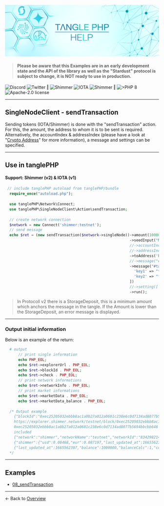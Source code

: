 ![](.meta/Banner.png)

> #### Please be aware that this Examples are in an early development state and the API of the library as well as the "Stardust" protocol is subject to change, it is NOT ready to use in production.

<a href="https://discord.iota.org/" style="text-decoration:none;"><img src="https://img.shields.io/badge/Discord-9cf.svg?style=social&logo=discord" alt="Discord"></a>
<a href="https://twitter.com/tanglePHP/" style="text-decoration:none;"><img src="https://img.shields.io/badge/Twitter-@tanglePHP-9cf.svg?style=social&logo=twitter" alt="Twitter"></a> ‖
<a href="https://www.tanglephp.com/" style="text-decoration:none;"><img src="https://img.shields.io/badge/tanglePHP-grey?style=flat-square&logo=tanglePHP" alt="Shimmer"></a>
<a href="https://www.iota.org/" style="text-decoration:none;"><img src="https://img.shields.io/badge/IOTA-grey?style=flat-square&logo=iota" alt="IOTA"></a>
<a href="https://www.shimmer.network/" style="text-decoration:none;"><img src="https://img.shields.io/badge/Shimmer-grey?style=flat-square&logo=shimmer" alt="Shimmer"></a> ‖
<a href="https://www.php.net/" style="text-decoration:none;"><img src="https://img.shields.io/badge/PHP->= 8.1.x-blue?style=flat-square&logo=php" alt=">PHP 8"></a>
<a href="https://github.com/iota-community/iota.php/LICENSE" style="text-decoration:none;"><img src="https://img.shields.io/badge/license-Apache--2.0-green?style=flat-square" alt="Apache-2.0 license"></a>

---

## SingleNodeClient - sendTransaction

Sending tokens (IOTA/Shimmer) is done with the "sendTransaction" action. For this, the amount, the address to whom it is to be sent is required. Alternatively, the accountIndex & addressIndex (please have a look at "[Crypto Address](002_basic_crypto_address.md)" for more information), a message and settings can be specified.

---

## Use in tanglePHP

#### Support: Shimmer (v2) & IOTA (v1)


```PHP
 // include tanglePHP autoload from tanglePHP/bundle
  require_once("autoload.php");

  use tanglePHP\Network\Connect;
  use tanglePHP\SingleNodeClient\Action\sendTransaction;

  // create network connection
  $network = new Connect('shimmer:testnet');
  // send message
  echo $ret = (new sendTransaction($network->singleNode))->amount(1000000)
                                                         ->seedInput("MNEMONIC,Seed,...")
                                                         //->accountIndex(0)
                                                         //->addressIndex(0)
                                                         ->toAddress('ba4ca851e2674f87bd795f0f398e2e8886f5bfa62c5b97007bbe4504683a66a1')
                                                         //->message("#tanglePHP", "transaction test! follow me on Twitter @tanglePHP")
                                                         ->message("#tanglePHP", [
                                                           'key1' => "transaction test!",
                                                           'key2' => "follow me on Twitter @tanglePHP",
                                                         ])
                                                         //->setting(['checkTransaction' => true])
                                                         ->run();
```

> In Protocoll v2 there is a StorageDeposit, this is a minimum amount which anchors the message in the tangle. If the Amount is lower than the StorageDeposit, an error message is displayed.


---

### Output initial information
Below is an example of the return:

```PHP
  # output
      // print single information
      echo PHP_EOL;
      echo $ret->explorerUrl . PHP_EOL;
      echo $ret->blockId . PHP_EOL;
      echo $ret->check . PHP_EOL;
      // print network informations
      echo $ret->networkInfo . PHP_EOL;
      // print market informations
      echo $ret->marketData . PHP_EOL;
      echo $ret->marketData_balance . PHP_EOL;
  
  /* Output example
    {"blockId":"0xec25205032ebbb8ac1a0b27a012a0601c238e6c0d7134ad8077b5694bbcbb646","check":"included","explorerUrl":"https:\/\/explorer.shimmer.network\/testnet\/block\/0xec25205032ebbb8ac1a0b27a012a0601c238e6c0d7134ad8077b5694bbcbb646","marketData":{"shimmer":{"usd":0.08468,"eur":0.087197,"last_updated_at":1665562307}},"networkInfo":{"network":"shimmer","networkName":"testnet","networkId":"8342982141227064571","protocolVersion":2,"singleNodeName":"HORNET","singleNodeVersion":"2.0.0-beta.10","singleNodeHealthy":true,"features":["pow"],"baseToken":"SMR","coinType":4219,"bech32Hrp":"rms"},"marketData_balance":{"last_updated_at":1665562307,"balance":1000000,"balanceCalc":1,"coin":"shimmer","price":{"usd":0.08468,"eur":0.087197,"last_updated_at":1665562307},"calc":{"usd":0.08468,"eur":0.087197}}}
    https://explorer.shimmer.network/testnet/block/0xec25205032ebbb8ac1a0b27a012a0601c238e6c0d7134ad8077b5694bbcbb646
    0xec25205032ebbb8ac1a0b27a012a0601c238e6c0d7134ad8077b5694bbcbb646
    included
    {"network":"shimmer","networkName":"testnet","networkId":"8342982141227064571","protocolVersion":2,"singleNodeName":"HORNET","singleNodeVersion":"2.0.0-beta.10","singleNodeHealthy":true,"features":["pow"],"baseToken":"SMR","coinType":4219,"bech32Hrp":"rms"}
    {"shimmer":{"usd":0.08468,"eur":0.087197,"last_updated_at":1665562307}}
    {"last_updated_at":1665562307,"balance":1000000,"balanceCalc":1,"coin":"shimmer","price":{"usd":0.08468,"eur":0.087197,"last_updated_at":1665562307},"calc":{"usd":0.08468,"eur":0.087197}}
  */
```

---

## Examples

+ [08_sendTransaction](https://github.com/tanglePHP/bundle/blob/main/examples/src/singlenode-client/Action/08_sendTransaction.php)

---

<- Back to [Overview](000_index.md)